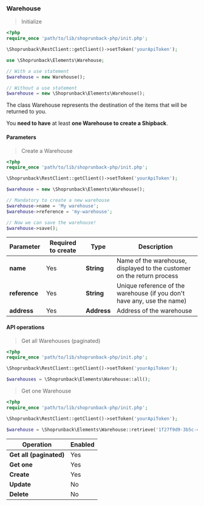 ### Warehouse

> Initialize

```php
<?php
require_once 'path/to/lib/shoprunback-php/init.php';

\Shoprunback\RestClient::getClient()->setToken('yourApiToken');

use \Shoprunback\Elements\Warehouse;

// With a use statement
$warehouse = new Warehouse();

// Without a use statement
$warehouse = new \Shoprunback\Elements\Warehouse();
```

The class Warehouse represents the destination of the items that will be returned to you.

<aside class="warning">
You <b>need to have</b> at least <b>one Warehouse to create a Shipback</b>.
</aside>

#### Parameters

> Create a Warehouse

```php
<?php
require_once 'path/to/lib/shoprunback-php/init.php';

\Shoprunback\RestClient::getClient()->setToken('yourApiToken');

$warehouse = new \Shoprunback\Elements\Warehouse();

// Mandatory to create a new warehouse
$warehouse->name = 'My warehouse';
$warehouse->reference = 'my-warehouse';

// Now we can save the warehouse!
$warehouse->save();
```

Parameter | Required to create | Type | Description
-|-|-|-
**name** | Yes | **String** | Name of the warehouse, displayed to the customer on the return process
**reference** | Yes | **String** | Unique reference of the warehouse (if you don't have any, use the name)
**address** | Yes | **Address** | Address of the warehouse

#### API operations

> Get all Warehouses (paginated)

```php
<?php
require_once 'path/to/lib/shoprunback-php/init.php';

\Shoprunback\RestClient::getClient()->setToken('yourApiToken');

$warehouses = \Shoprunback\Elements\Warehouse::all();
```

> Get one Warehouse

```php
<?php
require_once 'path/to/lib/shoprunback-php/init.php';

\Shoprunback\RestClient::getClient()->setToken('yourApiToken');

$warehouse = \Shoprunback\Elements\Warehouse::retrieve('1f27f9d9-3b5c-4152-98b7-760f56967dea');
```

Operation | Enabled
-|-
**Get all (paginated)** | Yes
**Get one** | Yes
**Create** | Yes
**Update** | No
**Delete** | No